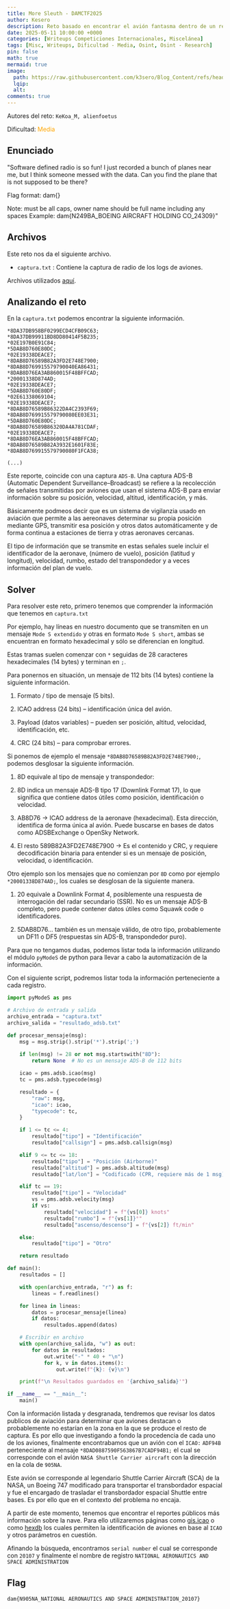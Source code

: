 ```yaml
---
title: More Sleuth - DAMCTF2025
author: Kesero
description: Reto basado en encontrar el avión fantasma dentro de un reporte de radio mediante una captura en ADS-B.
date: 2025-05-11 10:00:00 +0000
categories: [Writeups Competiciones Internacionales, Miscelánea]
tags: [Misc, Writeups, Dificultad - Media, Osint, Osint - Research]
pin: false
math: true
mermaid: true
image:
  path: https://raw.githubusercontent.com/k3sero/Blog_Content/refs/heads/main/Competiciones_Internacionales_Writeups/2025/Damctf2025/Misc/Mode%20Sleuth/img/3.png
  lqip: 
  alt: 
comments: true
---
```

Autores del reto: `KeKoa_M, alienfoetus`

Dificultad: <font color=orange>Media</font>

## Enunciado

"Software defined radio is so fun! I just recorded a bunch of planes near me, but I think someone messed with the data. Can you find the plane that is not supposed to be there?

Flag format: dam{<N-number>_<Registered owner name>_<serial number>}

Note: must be all caps, owner name should be full name including any spaces Example: dam{N249BA_BOEING AIRCRAFT HOLDING CO_24309}"

## Archivos

Este reto nos da el siguiente archivo.

- `captura.txt` : Contiene la captura de radio de los logs de aviones.

Archivos utilizados [aquí](https://github.com/k3sero/Blog_Content/tree/main/Competiciones_Internacionales_Writeups/2025/Damctf2025/Misc/Mode%20Sleuth).


## Analizando el reto

En la `captura.txt` podemos encontrar la siguiente información.

```
*8DA37DB958BF0299ECD4CFB09C63;
*8DA37DB99911BD8DD80414F5B235;
*02E197B0E91C84;
*5DAB8D760E80DC;
*02E19338DEACE7;
*8DAB8D76589B82A3FD2E748E7900;
*8DAB8D769915579790040EA86431;
*8DAB8D76EA3AB860015F48BFFCAD;
*20001338D874AD;
*02E19338DEACE7;
*5DAB8D760E80DF;
*02E61338069104;
*02E19338DEACE7;
*8DAB8D76589B86322DA4C2393F69;
*8DAB8D769915579790080EE03E31;
*5DAB8D760E80DC;
*8DAB8D76589B86320DA4A781CDAF;
*02E19338DEACE7;
*8DAB8D76EA3AB860015F48BFFCAD;
*8DAB8D76589B82A3932E1601F83E;
*8DAB8D769915579790080F1FCA38;

(...)
```

Este reporte, coincide con una captura `ADS-B`. Una captura ADS-B (Automatic Dependent Surveillance–Broadcast) se refiere a la recolección de señales transmitidas por aviones que usan el sistema ADS-B para enviar información sobre su posición, velocidad, altitud, identificación, y más.

Básicamente podmeos decir que es un sistema de vigilanzia usado en aviación que permite a las aereonaves determinar su propia posición mediante GPS, transmitir esa posición y otros datos automáticamente y de forma continua a estaciones de tierra y otras aeronaves cercanas.

El tipo de información que se transmite en estas señales suele incluir el identificador de la aeronave, (número de vuelo), posición (latitud y longitud), velocidad, rumbo, estado del transpondedor y a veces información del plan de vuelo.

## Solver

Para resolver este reto, primero tenemos que comprender la información que tenemos en `captura.txt`

Por ejemplo, hay líneas en nuestro documento que se transmiten en un mensaje `Mode S extendido` y otras en formato `Mode S short`, ambas se encuentran en formato hexadecimal y sólo se diferencian en longitud.

Estas tramas suelen comenzar con `*` seguidas de 28 caracteres hexadecimales (14 bytes) y terminan en `;`.

Para ponernos en situación, un mensaje de 112 bits (14 bytes) contiene la siguiente información.

1. Formato / tipo de mensaje (5 bits).

2. ICAO address (24 bits) – identificación única del avión.

3. Payload (datos variables) – pueden ser posición, altitud, velocidad, identificación, etc.

4. CRC (24 bits) – para comprobar errores.

Si ponemos de ejemplo el mensaje `*8DAB8D76589B82A3FD2E748E7900;`, podemos desglosar la siguiente información.

1. 8D equivale al tipo de mensaje y transpondedor:

2. 8D indica un mensaje ADS-B tipo 17 (Downlink Format 17), lo que significa que contiene datos útiles como posición, identificación o velocidad.

3. AB8D76 → ICAO address de la aeronave (hexadecimal). Esta dirección, identifica de forma única al avión. Puede buscarse en bases de datos como ADSBExchange o OpenSky Network.

4. El resto 589B82A3FD2E748E7900 → Es el contenido y CRC, y requiere decodificación binaria para entender si es un mensaje de posición, velocidad, o identificación.

Otro ejemplo son los mensajes que no comienzan por `8D` como por ejemplo `*20001338D874AD;`, los cuales se desglosan de la siguiente manera.

1. 20 equivale a Downlink Format 4, posiblemente una respuesta de interrogación del radar secundario (SSR). No es un mensaje ADS-B completo, pero puede contener datos útiles como Squawk code o identificadores.

2. 5DAB8D76... también es un mensaje válido, de otro tipo, probablemente un DF11 o DF5 (respuestas sin ADS-B, transpondedor puro).

Para que no tengamos dudas, podemos listar toda la información utilizando el módulo `pyModeS` de python para llevar a cabo la automatización de la información.

Con el siguiente script, podremos listar toda la información perteneciente a cada registro.

```py
import pyModeS as pms

# Archivo de entrada y salida
archivo_entrada = "captura.txt"
archivo_salida = "resultado_adsb.txt"

def procesar_mensaje(msg):
    msg = msg.strip().strip('*').strip(';')
    
    if len(msg) != 28 or not msg.startswith("8D"):
        return None  # No es un mensaje ADS-B de 112 bits

    icao = pms.adsb.icao(msg)
    tc = pms.adsb.typecode(msg)

    resultado = {
        "raw": msg,
        "icao": icao,
        "typecode": tc,
    }

    if 1 <= tc <= 4:
        resultado["tipo"] = "Identificación"
        resultado["callsign"] = pms.adsb.callsign(msg)

    elif 9 <= tc <= 18:
        resultado["tipo"] = "Posición (Airborne)"
        resultado["altitud"] = pms.adsb.altitude(msg)
        resultado["lat/lon"] = "Codificado (CPR, requiere más de 1 msg)"

    elif tc == 19:
        resultado["tipo"] = "Velocidad"
        vs = pms.adsb.velocity(msg)
        if vs:
            resultado["velocidad"] = f"{vs[0]} knots"
            resultado["rumbo"] = f"{vs[1]}°"
            resultado["ascenso/descenso"] = f"{vs[2]} ft/min"

    else:
        resultado["tipo"] = "Otro"

    return resultado

def main():
    resultados = []

    with open(archivo_entrada, "r") as f:
        lineas = f.readlines()

    for linea in lineas:
        datos = procesar_mensaje(linea)
        if datos:
            resultados.append(datos)

    # Escribir en archivo
    with open(archivo_salida, "w") as out:
        for datos in resultados:
            out.write("-" * 40 + "\n")
            for k, v in datos.items():
                out.write(f"{k}: {v}\n")

    print(f"\n Resultados guardados en '{archivo_salida}'")

if __name__ == "__main__":
    main()

```

Con la información listada y desgranada, tendremos que revisar los datos publicos de aviación para determinar que aviones destacan o probablemente no estarían en la zona en la que se produce el resto de captura. Es por ello que investigando a fondo la procedencia de cada uno de los aviones, finalmente encontrabamos que un avión con el `ICAO:` `ADF94B` perteneciente al mensaje `*8DAD0887590F563867B7CADF94B1;` el cual se corresponde con el avión `NASA Shuttle Carrier aircraft` con la dirección en la cola de `905NA`.

Este avión se corresponde al legendario Shuttle Carrier Aircraft (SCA) de la NASA, un Boeing 747 modificado para transportar el transbordador espacial y fue el encargado de trasladar el transbordador espacial Shuttle entre bases. Es por ello que en el contexto del problema no encaja.

A partir de este momento, tenemos que encontrar el reportes públicos más información sobre la nave. Para ello utilizaremos páginas como [gis.icao](https://gis.icao.int/portal/home/item.html?id=14a985339f224d23af60ce8f37f8cd09) o como [hexdb](https://hexdb.io/#api-body) los cuales permiten la identificación de aviones en base al `ICAO` y otros parámetros en cuestión.

Afinando la búsqueda, encontramos `serial number` el cual se corresponde con `20107` y finalmente el nombre de registro `NATIONAL AERONAUTICS AND SPACE ADMINISTRATION`

## Flag
`dam{N905NA_NATIONAL AERONAUTICS AND SPACE ADMINISTRATION_20107}`